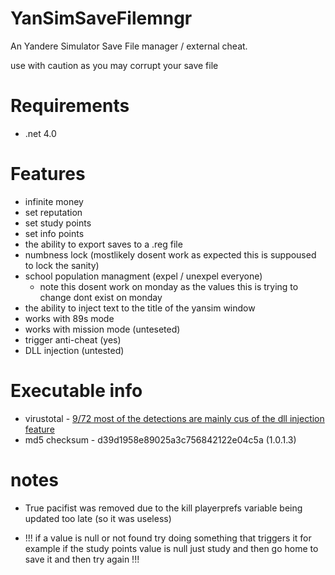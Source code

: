 # YanSimSaveFilemngr
An Yandere Simulator Save File manager / external cheat.

use with caution as you may corrupt your save file

# Requirements 
* .net 4.0

# Features

* infinite money
* set reputation
* set study points
* set info points
* the ability to export saves to a .reg file
* numbness lock (mostlikely dosent work as expected this is suppoused to lock the sanity)
* school population managment (expel / unexpel everyone)
  - note this dosent work on monday as the values this is trying to change dont exist on monday
* the ability to inject text to the title of the yansim window
* works with 89s mode
* works with mission mode (unteseted)
* trigger anti-cheat (yes)
* DLL injection (untested)

# Executable info

* virustotal - <a href="https://www.virustotal.com/gui/file/ff7935c8fd792dd4be41dd429d45d28cecc1ede10e10159b1a7040013d089bfe">9/72 most of the detections are mainly cus of the dll injection feature</a>
* md5 checksum - d39d1958e89025a3c756842122e04c5a (1.0.1.3)

# notes

* True pacifist was removed due to the kill playerprefs variable being updated too late (so it was useless)

* !!! if a value is null or not found try doing something that triggers it for example if the study points value is null just study and then go home to save it and then try again !!!
